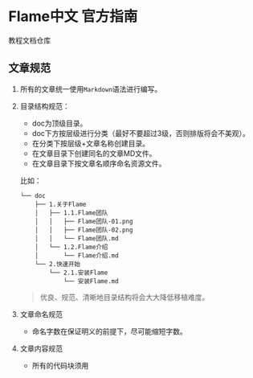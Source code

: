 # Flame中文 官方指南
教程文档仓库

## 文章规范
1. 所有的文章统一使用`Markdown`语法进行编写。
2. 目录结构规范：
    - doc为顶级目录。
    - doc下方按层级进行分类（最好不要超过3级，否则排版将会不美观）。
    - 在分类下按层级+文章名称创建目录。
    - 在文章目录下创建同名的文章MD文件。
    - 在文章目录下按文章名顺序命名资源文件。

    比如：
    ```
    └── doc
        ├── 1.关于Flame
        │   ├── 1.1.Flame团队
        │   │   ├── Flame团队-01.png
        │   │   ├── Flame团队-02.png
        │   │   └── Flame团队.md
        │   └── 1.2.Flame介绍
        │       └── Flame介绍.md
        └── 2.快速开始
            └── 2.1.安装Flame
                └── 安装Flame.md
    ```

    > 优良、规范、清晰地目录结构将会大大降低移植难度。
3. 文章命名规范
    - 命名字数在保证明义的前提下，尽可能缩短字数。
4. 文章内容规范
    - 所有的代码块须用

